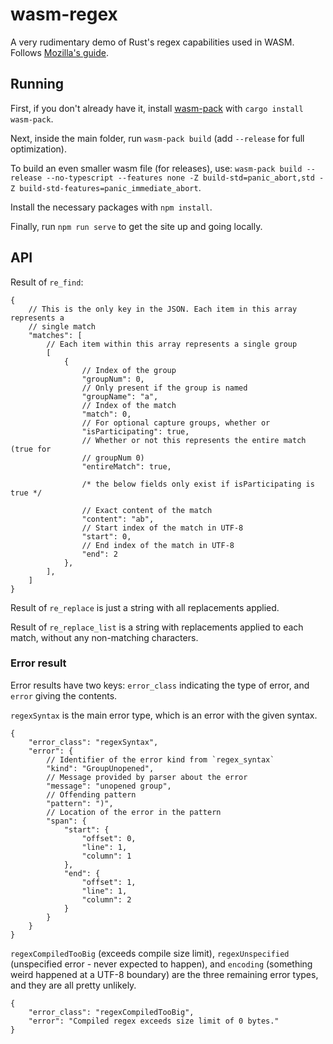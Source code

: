 # wasm-regex

A very rudimentary demo of Rust's regex capabilities used in WASM. Follows
[Mozilla's guide](https://developer.mozilla.org/en-US/docs/WebAssembly/Rust_to_wasm).

## Running

First, if you don't already have it, install [wasm-pack](https://github.com/rustwasm/wasm-pack)
with `cargo install wasm-pack`.

Next, inside the main folder, run `wasm-pack build` (add `--release` for full optimization).

To build an even smaller wasm file (for releases), use:
`wasm-pack build --release --no-typescript --features none -Z build-std=panic_abort,std -Z build-std-features=panic_immediate_abort`.

Install the necessary packages with `npm install`.

Finally, run `npm run serve` to get the site up and going locally.


## API

Result of `re_find`:

```json5
{
    // This is the only key in the JSON. Each item in this array represents a
    // single match
    "matches": [ 
        // Each item within this array represents a single group
        [
            {
                // Index of the group
                "groupNum": 0,
                // Only present if the group is named
                "groupName": "a",
                // Index of the match
                "match": 0,
                // For optional capture groups, whether or 
                "isParticipating": true,
                // Whether or not this represents the entire match (true for
                // groupNum 0)
                "entireMatch": true,

                /* the below fields only exist if isParticipating is true */

                // Exact content of the match
                "content": "ab",
                // Start index of the match in UTF-8
                "start": 0,
                // End index of the match in UTF-8
                "end": 2
            },
        ],
    ]
}
```

Result of `re_replace` is just a string with all replacements applied.

Result of `re_replace_list` is a string with replacements applied to each match,
without any non-matching characters.

### Error result

Error results have two keys: `error_class` indicating the type of error, and
`error` giving the contents.

`regexSyntax` is the main error type, which is an error with the given syntax.

```json5
{
    "error_class": "regexSyntax",
    "error": {
        // Identifier of the error kind from `regex_syntax`
        "kind": "GroupUnopened",
        // Message provided by parser about the error
        "message": "unopened group",
        // Offending pattern
        "pattern": ")",
        // Location of the error in the pattern
        "span": {
            "start": {
                "offset": 0,
                "line": 1,
                "column": 1
            },
            "end": {
                "offset": 1,
                "line": 1,
                "column": 2
            }
        }
    }
}
```

`regexCompiledTooBig` (exceeds compile size limit), `regexUnspecified`
(unspecified error - never expected to happen), and `encoding` (something weird
happened at a UTF-8 boundary) are the three remaining error types, and they are
all pretty unlikely.

```json5
{
    "error_class": "regexCompiledTooBig",
    "error": "Compiled regex exceeds size limit of 0 bytes."
}
```
